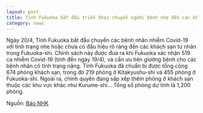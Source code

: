 ```yaml
---
layout: post
title: Tỉnh Fukuoka bắt đầu triển khai chuyển người bệnh nhẹ đến các khách sạn trong Fukuoka-shi
category: news
---
```

Ngày 20/4, Tỉnh Fukuoka bắt đầu chuyển các bệnh nhân nhiễm Covid-19 với tình trạng nhẹ hoặc chưa có đấu hiệu rõ ràng đến các khách sạn tư nhân trong Fukuoka-shi.
 Chính sách này được đưa ra khi Fukuoka xác nhận 519 ca nhiễm Covid-19 (tính đến ngày 19/4), và cần ưu tiên giường bệnh cho các bệnh nhân có tình trạng nặng.
 Tỉnh Fukuoka đã chuẩn bị được tổng cộng 674 phòng khách sạn, trong đó 219 phòng ở Kitakyushu-shi và 455 phòng ở Fukuoka-shi. Ngoài ra, chính quyền đang sắp xếp thêm phòng ở khách sạn thuộc các khu vực khác như Kurume-shi... Tổng số phòng dự tính là 1,200 phòng.

Nguồn: [Báo NHK](https://www3.nhk.or.jp/fukuoka-news/20200420/5010007639.html)